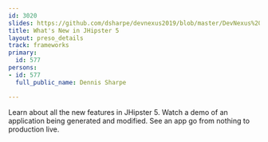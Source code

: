 ```yaml
---
id: 3020
slides: https://github.com/dsharpe/devnexus2019/blob/master/DevNexus%202019%20-%20What's%20New%20in%20JHipster%205.pdf
title: What's New in JHipster 5
layout: preso_details
track: frameworks
primary:
  id: 577
persons:
- id: 577
  full_public_name: Dennis Sharpe

---
```

Learn about all the new features in JHipster 5. Watch a demo of an application being generated and modified. See an app go from nothing to production live.
